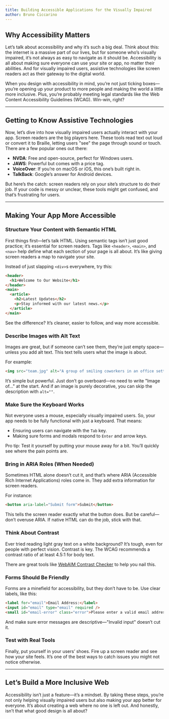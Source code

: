 ```yaml
---
title: Building Accessible Applications for the Visually Impaired
author: Bruno Ciccarino
---
```


## Why Accessibility Matters

Let’s talk about accessibility and why it’s such a big deal. Think about this: the internet is a massive part of our lives, but for someone who’s visually impaired, it’s not always as easy to navigate as it should be. Accessibility is all about making sure everyone can use your site or app, no matter their abilities. And for visually impaired users, assistive technologies like screen readers act as their gateway to the digital world.

When you design with accessibility in mind, you’re not just ticking boxes—you’re opening up your product to more people and making the world a little more inclusive. Plus, you’re probably meeting legal standards like the Web Content Accessibility Guidelines (WCAG). Win-win, right?

---

## Getting to Know Assistive Technologies

Now, let’s dive into how visually impaired users actually interact with your app. Screen readers are the big players here. These tools read text out loud or convert it to Braille, letting users "see" the page through sound or touch. There are a few popular ones out there:

- **NVDA**: Free and open-source, perfect for Windows users.
- **JAWS**: Powerful but comes with a price tag.
- **VoiceOver**: If you’re on macOS or iOS, this one’s built right in.
- **TalkBack**: Google’s answer for Android devices.

But here’s the catch: screen readers rely on your site’s structure to do their job. If your code is messy or unclear, these tools might get confused, and that’s frustrating for users.

---

## Making Your App More Accessible

### Structure Your Content with Semantic HTML

First things first—let’s talk HTML. Using semantic tags isn’t just good practice; it’s essential for screen readers. Tags like `<header>`, `<main>`, and `<nav>` help define what each section of your page is all about. It’s like giving screen readers a map to navigate your site.

Instead of just slapping `<div>`s everywhere, try this:
```html
<header>
  <h1>Welcome to Our Website</h1>
</header>
<main>
  <article>
    <h2>Latest Updates</h2>
    <p>Stay informed with our latest news.</p>
  </article>
</main>
```
See the difference? It’s cleaner, easier to follow, and way more accessible.

### Describe Images with Alt Text

Images are great, but if someone can’t see them, they’re just empty space—unless you add alt text. This text tells users what the image is about.

For example:
```html
<img src="team.jpg" alt="A group of smiling coworkers in an office setting." />
```

It’s simple but powerful. Just don’t go overboard—no need to write "Image of..." at the start. And if an image is purely decorative, you can skip the description with `alt=""`.

### Make Sure the Keyboard Works

Not everyone uses a mouse, especially visually impaired users. So, your app needs to be fully functional with just a keyboard. That means:

- Ensuring users can navigate with the `Tab` key.
- Making sure forms and modals respond to `Enter` and arrow keys.

Pro tip: Test it yourself by putting your mouse away for a bit. You’ll quickly see where the pain points are.

### Bring in ARIA Roles (When Needed)

Sometimes HTML alone doesn’t cut it, and that’s where ARIA (Accessible Rich Internet Applications) roles come in. They add extra information for screen readers.

For instance:
```html
<button aria-label="Submit form">Submit</button>
```
This tells the screen reader exactly what the button does. But be careful—don’t overuse ARIA. If native HTML can do the job, stick with that.

### Think About Contrast

Ever tried reading light gray text on a white background? It’s tough, even for people with perfect vision. Contrast is key. The WCAG recommends a contrast ratio of at least 4.5:1 for body text.

There are great tools like [WebAIM Contrast Checker](https://webaim.org/resources/contrastchecker/) to help you nail this.

### Forms Should Be Friendly

Forms are a minefield for accessibility, but they don’t have to be. Use clear labels, like this:
```html
<label for="email">Email Address:</label>
<input id="email" type="email" required />
<small id="email-error" class="error">Please enter a valid email address.</small>
```
And make sure error messages are descriptive—"Invalid input" doesn’t cut it.

### Test with Real Tools

Finally, put yourself in your users’ shoes. Fire up a screen reader and see how your site feels. It’s one of the best ways to catch issues you might not notice otherwise.

---

## Let’s Build a More Inclusive Web

Accessibility isn’t just a feature—it’s a mindset. By taking these steps, you’re not only helping visually impaired users but also making your app better for everyone. It’s about creating a web where no one is left out. And honestly, isn’t that what good design is all about?

